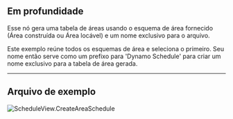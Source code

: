 ## Em profundidade
Esse nó gera uma tabela de áreas usando o esquema de área fornecido (Área construída ou Área locável) e um nome exclusivo para o arquivo.

Este exemplo reúne todos os esquemas de área e seleciona o primeiro. Seu nome então serve como um prefixo para 'Dynamo Schedule' para criar um nome exclusivo para a tabela de área gerada.
___
## Arquivo de exemplo

![ScheduleView.CreateAreaSchedule](./Revit.Elements.Views.ScheduleView.CreateAreaSchedule_img.jpg)
